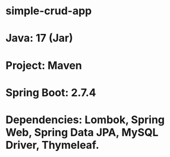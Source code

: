# simple-crud-app

# Java: 17 (Jar)
# Project: Maven
# Spring Boot: 2.7.4
# Dependencies: Lombok, Spring Web, Spring Data JPA, MySQL Driver, Thymeleaf.
